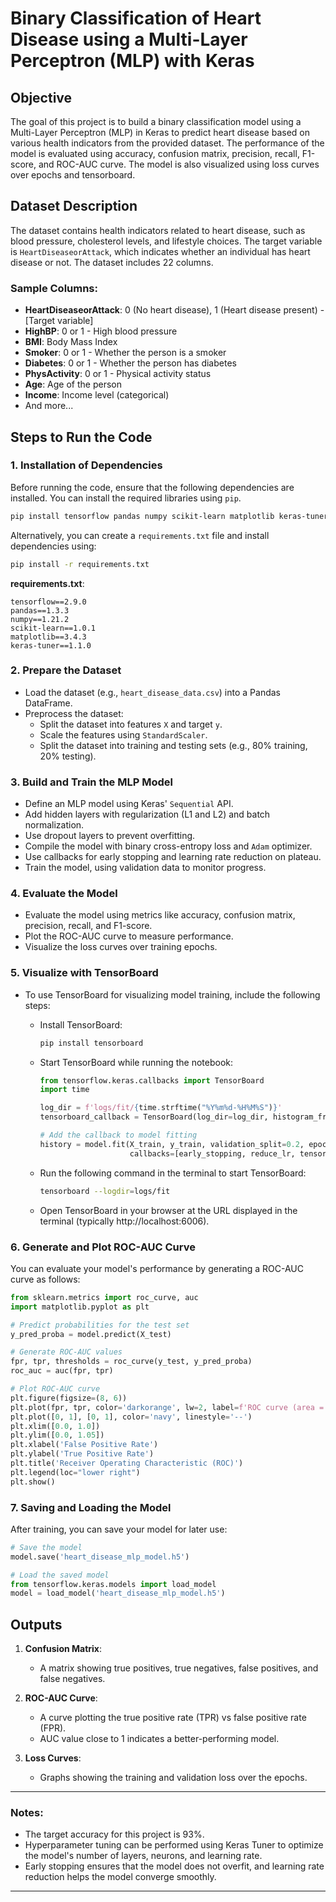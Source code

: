 
# Binary Classification of Heart Disease using a Multi-Layer Perceptron (MLP) with Keras

## Objective
The goal of this project is to build a binary classification model using a Multi-Layer Perceptron (MLP) in Keras to predict heart disease based on various health indicators from the provided dataset. The performance of the model is evaluated using accuracy, confusion matrix, precision, recall, F1-score, and ROC-AUC curve. The model is also visualized using loss curves over epochs and tensorboard.

## Dataset Description
The dataset contains health indicators related to heart disease, such as blood pressure, cholesterol levels, and lifestyle choices. The target variable is `HeartDiseaseorAttack`, which indicates whether an individual has heart disease or not. The dataset includes 22 columns.

### Sample Columns:
- **HeartDiseaseorAttack**: 0 (No heart disease), 1 (Heart disease present) - [Target variable]
- **HighBP**: 0 or 1 - High blood pressure
- **BMI**: Body Mass Index
- **Smoker**: 0 or 1 - Whether the person is a smoker
- **Diabetes**: 0 or 1 - Whether the person has diabetes
- **PhysActivity**: 0 or 1 - Physical activity status
- **Age**: Age of the person
- **Income**: Income level (categorical)
- And more...

## Steps to Run the Code

### 1. Installation of Dependencies

Before running the code, ensure that the following dependencies are installed. You can install the required libraries using `pip`.

```bash
pip install tensorflow pandas numpy scikit-learn matplotlib keras-tuner
```

Alternatively, you can create a `requirements.txt` file and install dependencies using:

```bash
pip install -r requirements.txt
```

**requirements.txt**:
```
tensorflow==2.9.0
pandas==1.3.3
numpy==1.21.2
scikit-learn==1.0.1
matplotlib==3.4.3
keras-tuner==1.1.0
```

### 2. Prepare the Dataset

- Load the dataset (e.g., `heart_disease_data.csv`) into a Pandas DataFrame.
- Preprocess the dataset:
  - Split the dataset into features `X` and target `y`.
  - Scale the features using `StandardScaler`.
  - Split the dataset into training and testing sets (e.g., 80% training, 20% testing).

### 3. Build and Train the MLP Model

- Define an MLP model using Keras' `Sequential` API.
- Add hidden layers with regularization (L1 and L2) and batch normalization.
- Use dropout layers to prevent overfitting.
- Compile the model with binary cross-entropy loss and `Adam` optimizer.
- Use callbacks for early stopping and learning rate reduction on plateau.
- Train the model, using validation data to monitor progress.

### 4. Evaluate the Model

- Evaluate the model using metrics like accuracy, confusion matrix, precision, recall, and F1-score.
- Plot the ROC-AUC curve to measure performance.
- Visualize the loss curves over training epochs.

### 5. Visualize with TensorBoard

- To use TensorBoard for visualizing model training, include the following steps:

  - Install TensorBoard:
    ```bash
    pip install tensorboard
    ```

  - Start TensorBoard while running the notebook:
    ```python
    from tensorflow.keras.callbacks import TensorBoard
    import time

    log_dir = f'logs/fit/{time.strftime("%Y%m%d-%H%M%S")}'
    tensorboard_callback = TensorBoard(log_dir=log_dir, histogram_freq=1)

    # Add the callback to model fitting
    history = model.fit(X_train, y_train, validation_split=0.2, epochs=50, batch_size=32,
                        callbacks=[early_stopping, reduce_lr, tensorboard_callback])
    ```

  - Run the following command in the terminal to start TensorBoard:
    ```bash
    tensorboard --logdir=logs/fit
    ```

  - Open TensorBoard in your browser at the URL displayed in the terminal (typically http://localhost:6006).

### 6. Generate and Plot ROC-AUC Curve

You can evaluate your model's performance by generating a ROC-AUC curve as follows:

```python
from sklearn.metrics import roc_curve, auc
import matplotlib.pyplot as plt

# Predict probabilities for the test set
y_pred_proba = model.predict(X_test)

# Generate ROC-AUC values
fpr, tpr, thresholds = roc_curve(y_test, y_pred_proba)
roc_auc = auc(fpr, tpr)

# Plot ROC-AUC curve
plt.figure(figsize=(8, 6))
plt.plot(fpr, tpr, color='darkorange', lw=2, label=f'ROC curve (area = {roc_auc:.2f})')
plt.plot([0, 1], [0, 1], color='navy', linestyle='--')
plt.xlim([0.0, 1.0])
plt.ylim([0.0, 1.05])
plt.xlabel('False Positive Rate')
plt.ylabel('True Positive Rate')
plt.title('Receiver Operating Characteristic (ROC)')
plt.legend(loc="lower right")
plt.show()
```

### 7. Saving and Loading the Model

After training, you can save your model for later use:

```python
# Save the model
model.save('heart_disease_mlp_model.h5')

# Load the saved model
from tensorflow.keras.models import load_model
model = load_model('heart_disease_mlp_model.h5')
```


## Outputs

1. **Confusion Matrix**:
   - A matrix showing true positives, true negatives, false positives, and false negatives.
   
2. **ROC-AUC Curve**:
   - A curve plotting the true positive rate (TPR) vs false positive rate (FPR).
   - AUC value close to 1 indicates a better-performing model.
   
3. **Loss Curves**:
   - Graphs showing the training and validation loss over the epochs.

---

### Notes:
- The target accuracy for this project is 93%.
- Hyperparameter tuning can be performed using Keras Tuner to optimize the model's number of layers, neurons, and learning rate.
- Early stopping ensures that the model does not overfit, and learning rate reduction helps the model converge smoothly.

--- 
